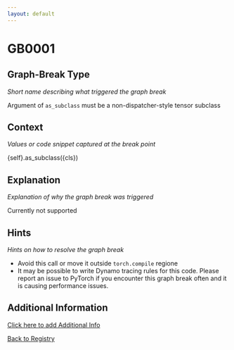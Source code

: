 ```yaml
---
layout: default
---
```

# GB0001

## Graph-Break Type
*Short name describing what triggered the graph break*

Argument of `as_subclass` must be a non-dispatcher-style tensor subclass

## Context
*Values or code snippet captured at the break point*

{self}.as_subclass({cls})

## Explanation
*Explanation of why the graph break was triggered*

Currently not supported

## Hints
*Hints on how to resolve the graph break*

- Avoid this call or move it outside `torch.compile` regione
- It may be possible to write Dynamo tracing rules for this code. Please report an issue to PyTorch if you encounter this graph break often and it is causing performance issues.


## Additional Information

<!-- ADDITIONAL INFORMATION START - Add custom information below this line -->

<!-- ADDITIONAL INFORMATION END -->


[Click here to add Additional Info](https://github.com/pytorch-labs/compile-graph-break-site/edit/main/docs/gb/gb0001.md)

[Back to Registry](../index.html)
